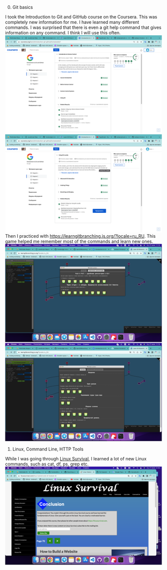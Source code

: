 0. Git basics

I took the Introduction to Git and GitHub course on the Coursera. This was completely new information for me. I have learned many different commands. I was surprised that there is even a git help command that gives information on any command. I think I will use this often.
<img src="images/Coursera1.png" alt="result1">
<img src="images/Coursera2.png" alt="result2">
Then I practiced with https://learngitbranching.js.org/?locale=ru_RU. This game helped me remember most of the commands and learn new ones.
<img src="images/learngitbranching2.png" alt="result1">
<img src="images/learngitbrandhing1.png" alt="result2">

1. Linux, Command Line, HTTP Tools

While I was going through <a href="https://linuxsurvival.com/">Linux Survival</a>, I learned a lot of new Linux commands, such as cat, df, ps, grep etc.
<img src="images/Linux-survival.png" alt="lenux-survival-result">
